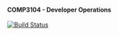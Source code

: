 #### COMP3104 - Developer Operations
[![Build Status](https://app.travis-ci.com/TheGeneralJay/COMP3104.svg?token=VLFhXGUaQrKzxci9ctnq&branch=main)](https://app.travis-ci.com/TheGeneralJay/COMP3104)